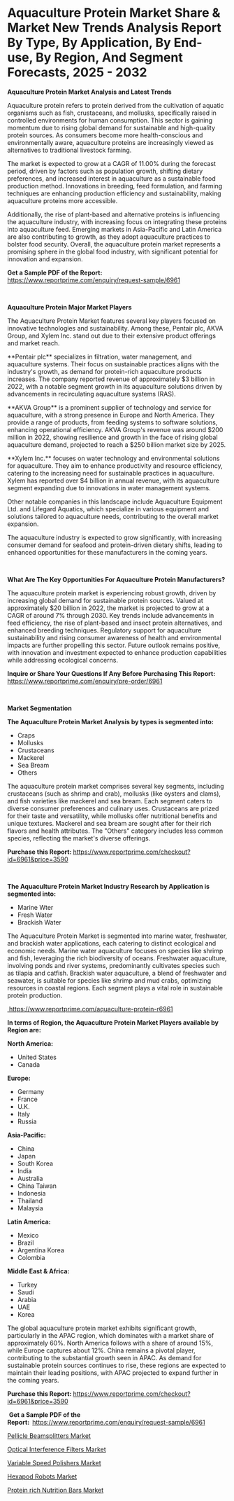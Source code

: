 <p><h1>Aquaculture Protein Market Share & Market New Trends Analysis Report By Type, By Application, By End-use, By Region, And Segment Forecasts, 2025 - 2032</h1></p><p><strong>Aquaculture Protein Market Analysis and Latest Trends</strong></p>
<p><p>Aquaculture protein refers to protein derived from the cultivation of aquatic organisms such as fish, crustaceans, and mollusks, specifically raised in controlled environments for human consumption. This sector is gaining momentum due to rising global demand for sustainable and high-quality protein sources. As consumers become more health-conscious and environmentally aware, aquaculture proteins are increasingly viewed as alternatives to traditional livestock farming.</p><p>The market is expected to grow at a CAGR of 11.00% during the forecast period, driven by factors such as population growth, shifting dietary preferences, and increased interest in aquaculture as a sustainable food production method. Innovations in breeding, feed formulation, and farming techniques are enhancing production efficiency and sustainability, making aquaculture proteins more accessible. </p><p>Additionally, the rise of plant-based and alternative proteins is influencing the aquaculture industry, with increasing focus on integrating these proteins into aquaculture feed. Emerging markets in Asia-Pacific and Latin America are also contributing to growth, as they adopt aquaculture practices to bolster food security. Overall, the aquaculture protein market represents a promising sphere in the global food industry, with significant potential for innovation and expansion.</p></p>
<p><strong>Get a Sample PDF of the Report:&nbsp;</strong> <a href="https://www.reportprime.com/enquiry/request-sample/6961?utm_campaign=2932&utm_medium=2&utm_source=Github&utm_content=ia&utm_term=19032025&utm_id=aquaculture-protein">https://www.reportprime.com/enquiry/request-sample/6961</a></p>
<p>&nbsp;</p>
<p><strong>Aquaculture Protein Major Market Players</strong></p>
<p><p>The Aquaculture Protein Market features several key players focused on innovative technologies and sustainability. Among these, Pentair plc, AKVA Group, and Xylem Inc. stand out due to their extensive product offerings and market reach.</p><p>**Pentair plc** specializes in filtration, water management, and aquaculture systems. Their focus on sustainable practices aligns with the industry's growth, as demand for protein-rich aquaculture products increases. The company reported revenue of approximately $3 billion in 2022, with a notable segment growth in its aquaculture solutions driven by advancements in recirculating aquaculture systems (RAS).</p><p>**AKVA Group** is a prominent supplier of technology and service for aquaculture, with a strong presence in Europe and North America. They provide a range of products, from feeding systems to software solutions, enhancing operational efficiency. AKVA Group's revenue was around $200 million in 2022, showing resilience and growth in the face of rising global aquaculture demand, projected to reach a $250 billion market size by 2025.</p><p>**Xylem Inc.** focuses on water technology and environmental solutions for aquaculture. They aim to enhance productivity and resource efficiency, catering to the increasing need for sustainable practices in aquaculture. Xylem has reported over $4 billion in annual revenue, with its aquaculture segment expanding due to innovations in water management systems.</p><p>Other notable companies in this landscape include Aquaculture Equipment Ltd. and Lifegard Aquatics, which specialize in various equipment and solutions tailored to aquaculture needs, contributing to the overall market expansion.</p><p>The aquaculture industry is expected to grow significantly, with increasing consumer demand for seafood and protein-driven dietary shifts, leading to enhanced opportunities for these manufacturers in the coming years.</p></p>
<p>&nbsp;</p>
<p><strong>What Are The Key Opportunities For Aquaculture Protein Manufacturers?</strong></p>
<p><p>The aquaculture protein market is experiencing robust growth, driven by increasing global demand for sustainable protein sources. Valued at approximately $20 billion in 2022, the market is projected to grow at a CAGR of around 7% through 2030. Key trends include advancements in feed efficiency, the rise of plant-based and insect protein alternatives, and enhanced breeding techniques. Regulatory support for aquaculture sustainability and rising consumer awareness of health and environmental impacts are further propelling this sector. Future outlook remains positive, with innovation and investment expected to enhance production capabilities while addressing ecological concerns.</p></p>
<p><strong>Inquire or Share Your Questions If Any Before Purchasing This Report:</strong> <a href="https://www.reportprime.com/enquiry/pre-order/6961?utm_campaign=2932&utm_medium=2&utm_source=Github&utm_content=ia&utm_term=19032025&utm_id=aquaculture-protein">https://www.reportprime.com/enquiry/pre-order/6961</a></p>
<p>&nbsp;</p>
<p><strong>Market Segmentation</strong></p>
<p><strong>The Aquaculture Protein Market Analysis by types is segmented into:</strong></p>
<p><ul><li>Craps</li><li>Mollusks</li><li>Crustaceans</li><li>Mackerel</li><li>Sea Bream</li><li>Others</li></ul></p>
<p><p>The aquaculture protein market comprises several key segments, including crustaceans (such as shrimp and crab), mollusks (like oysters and clams), and fish varieties like mackerel and sea bream. Each segment caters to diverse consumer preferences and culinary uses. Crustaceans are prized for their taste and versatility, while mollusks offer nutritional benefits and unique textures. Mackerel and sea bream are sought after for their rich flavors and health attributes. The "Others" category includes less common species, reflecting the market's diverse offerings.</p></p>
<p><strong>Purchase this Report:&nbsp;</strong><a href="https://www.reportprime.com/checkout?id=6961&price=3590&utm_campaign=2932&utm_medium=2&utm_source=Github&utm_content=ia&utm_term=19032025&utm_id=aquaculture-protein">https://www.reportprime.com/checkout?id=6961&price=3590</a></p>
<p>&nbsp;</p>
<p><strong>The Aquaculture Protein Market Industry Research by Application is segmented into:</strong></p>
<p><ul><li>Marine Wter</li><li>Fresh Water</li><li>Brackish Water</li></ul></p>
<p><p>The Aquaculture Protein Market is segmented into marine water, freshwater, and brackish water applications, each catering to distinct ecological and economic needs. Marine water aquaculture focuses on species like shrimp and fish, leveraging the rich biodiversity of oceans. Freshwater aquaculture, involving ponds and river systems, predominantly cultivates species such as tilapia and catfish. Brackish water aquaculture, a blend of freshwater and seawater, is suitable for species like shrimp and mud crabs, optimizing resources in coastal regions. Each segment plays a vital role in sustainable protein production.</p></p>
<p><a href="https://www.reportprime.com/aquaculture-protein-r6961?utm_campaign=2932&utm_medium=2&utm_source=Github&utm_content=ia&utm_term=19032025&utm_id=aquaculture-protein">&nbsp;https://www.reportprime.com/aquaculture-protein-r6961</a></p>
<p><strong>In terms of Region, the Aquaculture Protein Market Players available by Region are:</strong></p>
<p>
    <p> <strong> North America: </strong>
        <ul>
            <li>United States</li>
            <li>Canada</li>
        </ul>
        </p> 
    <p> <strong> Europe: </strong>
        <ul>
            <li>Germany</li>
            <li>France</li>
            <li>U.K.</li>
            <li>Italy</li>
            <li>Russia</li>
        </ul>
        </p> 
    <p> <strong> Asia-Pacific: </strong>
        <ul>
            <li>China</li>
            <li>Japan</li>
            <li>South Korea</li>
            <li>India</li>
            <li>Australia</li>
            <li>China Taiwan</li>
            <li>Indonesia</li>
            <li>Thailand</li>
            <li>Malaysia</li>
        </ul>
        </p> 
    <p> <strong> Latin America: </strong>
        <ul>
            <li>Mexico</li>
            <li>Brazil</li>
            <li>Argentina Korea</li>
            <li>Colombia</li>
        </ul>
        </p> 
    <p> <strong> Middle East & Africa: </strong>
        <ul>
            <li>Turkey</li>
            <li>Saudi</li>
            <li>Arabia</li>
            <li>UAE</li>
            <li>Korea</li>
        </ul>
    </p>
    </p>
<p><p>The global aquaculture protein market exhibits significant growth, particularly in the APAC region, which dominates with a market share of approximately 60%. North America follows with a share of around 15%, while Europe captures about 12%. China remains a pivotal player, contributing to the substantial growth seen in APAC. As demand for sustainable protein sources continues to rise, these regions are expected to maintain their leading positions, with APAC projected to expand further in the coming years.</p></p>
<p><strong>Purchase this Report: </strong><a href="https://www.reportprime.com/checkout?id=6961&price=3590&utm_campaign=2932&utm_medium=2&utm_source=Github&utm_content=ia&utm_term=19032025&utm_id=aquaculture-protein">https://www.reportprime.com/checkout?id=6961&price=3590</a></p>
<p>&nbsp;<strong>Get a Sample PDF of the Report:&nbsp;&nbsp;</strong><a href="https://www.reportprime.com/enquiry/request-sample/6961?utm_campaign=2932&utm_medium=2&utm_source=Github&utm_content=ia&utm_term=19032025&utm_id=aquaculture-protein">https://www.reportprime.com/enquiry/request-sample/6961</a></p>
<p><strong></strong></p>
<p><p><a href="https://www.linkedin.com/pulse/detailed-examination-pellicle-beamsplitters-market-macro-overview-ygxne?utm_campaign=2932&utm_medium=2&utm_source=Github&utm_content=ia&utm_term=19032025&utm_id=aquaculture-protein">Pellicle Beamsplitters Market</a></p><p><a href="https://www.linkedin.com/pulse/projected-cagr-7-optical-interference-filters-market-analysis-jmbke?utm_campaign=2932&utm_medium=2&utm_source=Github&utm_content=ia&utm_term=19032025&utm_id=aquaculture-protein">Optical Interference Filters Market</a></p><p><a href="https://www.linkedin.com/pulse/variable-speed-polishers-market-growth-overview-industry-trends-mdune?utm_campaign=2932&utm_medium=2&utm_source=Github&utm_content=ia&utm_term=19032025&utm_id=aquaculture-protein">Variable Speed Polishers Market</a></p><p><a href="https://www.linkedin.com/pulse/financial-insights-market-potential-hexapod-robots-research-p9spe?utm_campaign=2932&utm_medium=2&utm_source=Github&utm_content=ia&utm_term=19032025&utm_id=aquaculture-protein">Hexapod Robots Market</a></p><p><a href="https://github.com/bettysbozer/Market-Research-Report-List-1/blob/main/protein-rich-nutrition-bars-market.md?utm_campaign=2932&utm_medium=2&utm_source=Github&utm_content=ia&utm_term=19032025&utm_id=aquaculture-protein">Protein rich Nutrition Bars Market</a></p></p>
